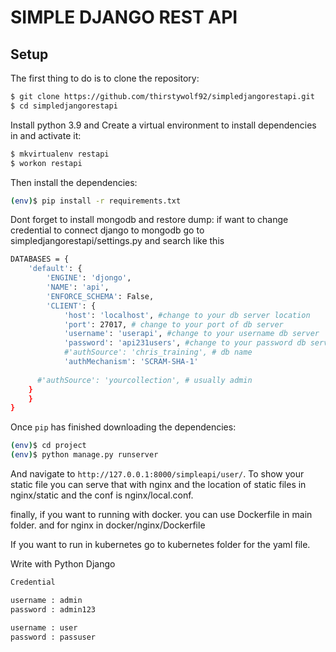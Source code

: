 # SIMPLE DJANGO REST API

## Setup

The first thing to do is to clone the repository:

```sh
$ git clone https://github.com/thirstywolf92/simpledjangorestapi.git
$ cd simpledjangorestapi
```

Install python 3.9 and Create a virtual environment to install dependencies in and activate it:

```sh
$ mkvirtualenv restapi
$ workon restapi
```

Then install the dependencies:

```sh
(env)$ pip install -r requirements.txt
```

Dont forget to install mongodb and restore dump:
if want to change credential to connect django to mongodb go to simpledjangorestapi/settings.py
and search like this

```sh
DATABASES = {
    'default': {
        'ENGINE': 'djongo',
        'NAME': 'api', 
        'ENFORCE_SCHEMA': False,
        'CLIENT': {
            'host': 'localhost', #change to your db server location
            'port': 27017, # change to your port of db server 
            'username': 'userapi', #change to your username db server 
            'password': 'api231users', #change to your password db server 
            #'authSource': 'chris_training', # db name
            'authMechanism': 'SCRAM-SHA-1'
            
      #'authSource': 'yourcollection', # usually admin
    } 
    }
}
```

Once `pip` has finished downloading the dependencies:
```sh
(env)$ cd project
(env)$ python manage.py runserver
```
And navigate to `http://127.0.0.1:8000/simpleapi/user/`.
To show your static file you can serve that with nginx
and the location of static files in nginx/static and the conf is nginx/local.conf.

finally, if you want to running with docker. you can use Dockerfile in main folder. 
and for nginx in docker/nginx/Dockerfile

If you want to run in kubernetes go to kubernetes folder for the yaml file. 


Write with Python Django
```sh
Credential 

username : admin
password : admin123

username : user
password : passuser

```

